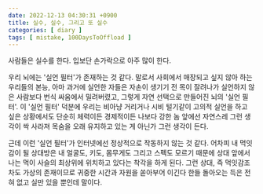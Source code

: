 ```yaml
---
date: 2022-12-13 04:30:31 +0900
title: 실수, 실수, 그리고 또 실수
categories: [ diary ]
tags: [ mistake, 100DaysToOffload ]
---
```

사람들은 실수를 한다. 입보단 손가락으로 아주 많이 한다.

우리 뇌에는 '실언 필터'가 존재하는 것 같다. 말로서 사회에서 매장되고 싶지 않아 하는 우리들의 본능, 아마 과거에 실언한 자들은 자손이 생기기 전 목이 잘려나가 실언하지 않은 사람보다 번식 싸움에서 밀려버렸고, 그렇게 자연 선택으로 만들어진 뇌의 '실언 필터'. 이 '실언 필터' 덕분에 우리는 비아냥 거리거나 시비 털기같이 고의적 실언을 하고 싶은 상황에서도 단순히 체력이든 경제적이든 나보다 강한 놈 앞에선 자연스레 그런 생각이 싹 사라져 목숨을 오래 유지하고 있는 게 아닌가 그런 생각이 든다.

근데 이런 '실언 필터'가 인터넷에선 정상적으로 작동하지 않는 것 같다. 어차피 내 먹잇감이 될 상대방은 내 얼굴도, 키도, 몸무게도 그리고 스펙도 모르기 때문에 상대 앞에서 나는 먹이 사슬의 최상위에 위치하고 있다는 착각을 하게 된다. 그런 상대, 즉 먹잇감조차도 가상의 존재이므로 귀중한 시간과 자원을 쏟아부어 이긴다 한들 돌아오는 득은 전혀 없고 실만 있을 뿐인데 말이다.